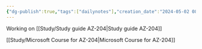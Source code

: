 ```yaml
---
{"dg-publish":true,"tags":["dailynotes"],"creation_date":"2024-05-02 08:56","permalink":"/daily/2024-05-02/","dgPassFrontmatter":true}
---
```


Working on [[Study/Study guide AZ-204\|Study guide AZ-204]]

[[Study/Microsoft Course for AZ-204\|Microsoft Course for AZ-204]]
